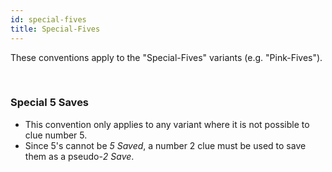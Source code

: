```yaml
---
id: special-fives
title: Special-Fives
---
```


These conventions apply to the "Special-Fives" variants (e.g. "Pink-Fives").

<br />

### Special 5 Saves

- This convention only applies to any variant where it is not possible to clue number 5.
- Since 5's cannot be *5 Saved*, a number 2 clue must be used to save them as a pseudo-*2 Save*.
